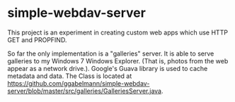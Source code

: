 simple-webdav-server
====================

This project is an experiment in creating custom web apps which use HTTP GET and PROPFIND.

So far the only implementation is a "galleries" server. It is able to serve galleries to my Windows 7 Windows Explorer. (That is, photos from the web appear as a network drive.). Google's Guava library is used to cache metadata and data. The Class is located at https://github.com/ggabelmann/simple-webdav-server/blob/master/src/galleries/GalleriesServer.java.
